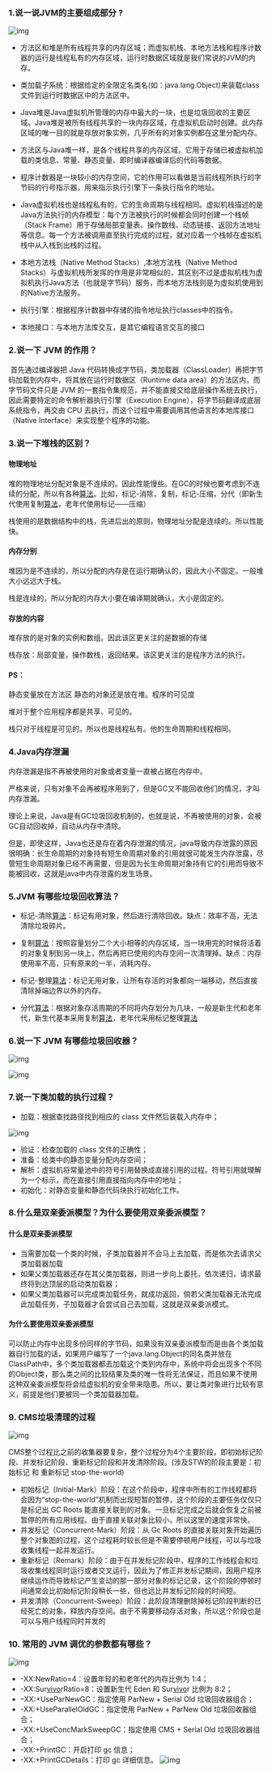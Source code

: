 ### 1.说一说JVM的主要组成部分 ? 

![img](jvm/ebb43b5724743b3ff02336cdcefec1e5.png)  

- 方法区和堆是所有线程共享的内存区域；而虚拟机栈、本地方法栈和程序计数器的运行是线程私有的内存区域，运行时数据区域就是我们常说的JVM的内存。    

-  类加载子系统：根据给定的全限定名类名(如：java.lang.Object)来装载class文件到运行时数据区中的方法区中。    

- Java堆是Java虚拟机所管理的内存中最大的一块，也是垃圾回收的主要区域。Java堆是被所有线程共享的一块内存区域，在虚拟机启动时创建。此内存区域的唯一目的就是存放对象实例，几乎所有的对象实例都在这里分配内存。    

-  方法区与Java堆一样，是各个线程共享的内存区域，它用于存储已被虚拟机加载的类信息、常量、静态变量、即时编译器编译后的代码等数据。    

-  程序计数器是一块较小的内存空间，它的作用可以看做是当前线程所执行的字节码的行号指示器，用来指示执行引擎下一条执行指令的地址。    

- Java虚拟机栈也是线程私有的，它的生命周期与线程相同。虚拟机栈描述的是Java方法执行的内存模型：每个方法被执行的时候都会同时创建一个栈帧（Stack Frame）用于存储局部变量表、操作数栈、动态链接、返回方法地址等信息。每一个方法被调用直至执行完成的过程，就对应着一个栈帧在虚拟机栈中从入栈到出栈的过程。    

- 本地方法栈（Native Method Stacks）,本地方法栈（Native Method Stacks）与虚拟机栈所发挥的作用是非常相似的，其区别不过是虚拟机栈为虚拟机执行Java方法（也就是字节码）服务，而本地方法栈则是为虚拟机使用到的Native方法服务。    

- 执行引擎：根据程序计数器中存储的指令地址执行classes中的指令。    

-  本地接口：与本地方法库交互，是其它编程语言交互的接口

### 2.说一下 JVM 的作用？    

​		首先通过编译器把 Java 代码转换成字节码，类加载器（ClassLoader）再把字节码加载到内存中，将其放在运行时数据区（Runtime data area）的方法区内，而字节码文件只是 JVM 的一套指令集规范，并不能直接交给底层操作系统去执行，因此需要特定的命令解析器执行引擎（Execution Engine），将字节码翻译成底层系统指令，再交由 CPU 去执行，而这个过程中需要调用其他语言的本地库接口（Native Interface）来实现整个程序的功能。

### 3.说一下堆栈的区别？  

#### 物理地址 

 堆的物理地址分配对象是不连续的。因此性能慢些。在GC的时候也要考虑到不连续的分配，所以有各种[算法]()。比如，标记-消除，复制，标记-压缩，分代（即新生代使用复制[算法]()，老年代使用标记——压缩） 

 栈使用的是数据结构中的栈，先进后出的原则，物理地址分配是连续的。所以性能快。 

####  内存分别 

 堆因为是不连续的，所以分配的内存是在运行期确认的，因此大小不固定。一般堆大小远远大于栈。 

 栈是连续的，所以分配的内存大小要在编译期就确认，大小是固定的。 

####  存放的内容 

 堆存放的是对象的实例和数组。因此该区更关注的是数据的存储 

 栈存放：局部变量，操作数栈，返回结果。该区更关注的是程序方法的执行。 

####  PS： 

 静态变量放在方法区 静态的对象还是放在堆。程序的可见度 

 堆对于整个应用程序都是共享、可见的。 

 栈只对于线程是可见的。所以也是线程私有。他的生命周期和线程相同。

### 4.Java内存泄漏  

内存泄漏是指不再被使用的对象或者变量一直被占据在内存中。 

 严格来说，只有对象不会再被程序用到了，但是GC又不能回收他们的情况，才叫内存泄漏。 

 理论上来说，Java是有GC垃圾回收机制的，也就是说，不再被使用的对象，会被GC自动回收掉，自动从内存中清除。 

 但是，即使这样，Java也还是存在着内存泄漏的情况，java导致内存泄露的原因很明确：长生命周期的对象持有短生命周期对象的引用就很可能发生内存泄露，尽管短生命周期对象已经不再需要，但是因为长生命周期对象持有它的引用而导致不能被回收，这就是java中内存泄露的发生场景。  

### 5.JVM 有哪些垃圾回收算法？    

- 标记-清除[算法]()：标记有用对象，然后进行清除回收。缺点：效率不高，无法清除垃圾碎片。    

-  复制[算法]()：按照容量划分二个大小相等的内存区域，当一块用完的时候将活着的对象复制到另一块上，然后再把已使用的内存空间一次清理掉。缺点：内存使用率不高，只有原来的一半，消耗内存。    

- 标记-整理[算法]()：标记无用对象，让所有存活的对象都向一端移动，然后直接清除掉端边界以外的内存。    

- 分代[算法]()：根据对象存活周期的不同将内存划分为几块，一般是新生代和老年代，新生代基本采用复制[算法]()，老年代采用标记整理[算法]()

### 6.说一下 JVM 有哪些垃圾回收器？  

![img](jvm/7c4b43493a66b6ec61b18087d6b44fe0.png)  

![img](jvm/735aac619d1146ba8e97b45f2bd18bf5.png)

### 7.说一下类加载的执行过程？    

- 加载：根据查找路径找到相应的 class 文件然后装载入内存中； 

![img](jvm/f72384f3915be91ccae7c88fe75a4860.png) 

-  验证：检查加载的 class 文件的正确性；    
-  准备：给类中的静态变量分配内存空间；    
-  解析：虚拟机将常量池中的符号引用替换成直接引用的过程。符号引用就理解为一个标示，而在直接引用直接指向内存中的地址；    
-  初始化：对静态变量和静态代码块执行初始化工作。

### 8.什么是双亲委派模型？为什么要使用双亲委派模型？    

#### 什么是双亲委派模型 

-  当需要加载一个类的时候，子类加载器并不会马上去加载，而是依次去请求父类加载器加载    
-  如果父类加载器还存在其父类加载器，则进一步向上委托，依次递归，请求最终将到达顶层的启动类加载器；    
-  如果父类加载器可以完成类加载任务，就成功返回，倘若父类加载器无法完成此加载任务，子加载器才会尝试自己去加载，这就是双亲委派模式。 

####  为什么要使用双亲委派模型 

 可以防止内存中出现多份同样的字节码，如果没有双亲委派模型而是由各个类加载器自行加载的话，如果用户编写了一个java.lang.Object的同名类并放在ClassPath中，多个类加载器都去加载这个类到内存中，系统中将会出现多个不同的Object类，那么类之间的比较结果及类的唯一性将无法保证，而且如果不使用这种双亲委派模型将会给虚拟机的安全带来隐患。所以，要让类对象进行比较有意义，前提是他们要被同一个类加载器加载。 

###  9. CMS垃圾清理的过程 

![img](jvm/c8bd4bb922309164ae01cc7f47bde470.png) 

 CMS整个过程比之前的收集器要复杂，整个过程分为4个主要阶段，即初始标记阶段、并发标记阶段、重新标记阶段和并发清除阶段。(涉及STW的阶段主要是：初始标记 和 重新标记 stop-the-world) 

-  初始标记（Initial-Mark）阶段：在这个阶段中，程序中所有的工作线程都将会因为“stop-the-world”机制而出现短暂的暂停，这个阶段的主要任务仅仅只是标记出 GC Roots 能直接关联到的对象。一旦标记完成之后就会恢复之前被暂停的所有应用线程。由于直接关联对象比较小，所以这里的速度非常快。    
-  并发标记（Concurrent-Mark）阶段：从 Gc Roots 的直接关联对象开始遍历整个对象图的过程，这个过程耗时较长但是不需要停顿用户线程，可以与垃圾收集线程一起并发运行。    
-  重新标记（Remark）阶段：由于在并发标记阶段中，程序的工作线程会和垃圾收集线程同时运行或者交叉运行，因此为了修正并发标记期间，因用户程序继续运作而导致标记产生变动的那一部分对象的标记记录，这个阶段的停顿时间通常会比初始标记阶段稍长一些，但也远比并发标记阶段的时间短。    
-  并发清除（Concurrent-Sweep）阶段：此阶段清理删除掉标记阶段判断的已经死亡的对象，释放内存空间。由于不需要移动存活对象，所以这个阶段也是可以与用户线程同时并发的 

###  10. 常用的 JVM 调优的参数都有哪些？ 

 ![img](jvm/50dbbde29f2e8768db7e832b9852a2b1.png) 

-  -XX:NewRatio=4：设置年轻的和老年代的内存比例为 1:4；    
-  -XX:Sur[vivo]()rRatio=8：设置新生代 Eden 和 Sur[vivo]()r 比例为 8:2；    
-  –XX:+UseParNewGC：指定使用 ParNew + Serial Old 垃圾回收器组合；    
-  -XX:+UseParallelOldGC：指定使用 ParNew + ParNew Old 垃圾回收器组合；    
-  -XX:+UseConcMarkSweepGC：指定使用 CMS + Serial Old 垃圾回收器组合；    
-  -XX:+PrintGC：开启打印 gc 信息；    
-  -XX:+PrintGCDetails：打印 gc 详细信息。 
    ![img](jvm/5d5bd83cbd628b86c89f9574cd81dbdc.png)
